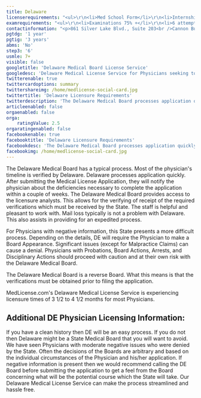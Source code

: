 ```yaml
---
title: Delaware
licenserequirements: "<ul>\r\n<li>Med School Form</li>\r\n<li>Internship/Residency/Fellowship Forms</li>\r\n<li>Current Employment</li>\r\n<li>Current Privileges</li>\r\n<li>All State Licenses (past/present)</li>\r\n<li>All National Examination Scores (USMLE/FLEX/NBME)</li>\r\n<li>ECFMG Certification</li>\r\n<li>NPDB-HIPDB Report</li>\r\n<li>Physician References</li>\r\n</ul>"
examrequirements: "<ul>\r\n<li>Examinations 75% +</li>\r\n<li>6 attempt limit- USMLE Step 3</li>\r\n<li>7+ year limit- USMLE</li>\r\n<li>1 year PGY for USA Grads</li>\r\n<li>3 years PGY for Non-USA Grads</li>\r\n<li>State Exam Accepted if Pre-1975</li>\r\n<li>No SPEX Exam Requirement</li>\r\n</ul>"
contactinformation: "<p>861 Silver Lake Blvd., Suite 203<br />Cannon Building<br />Dover, DE 19904<br />(302) 744-4500<br />Fax:(302) 739-2711</p>\r\n<p><a href=\"http://www.dpr.delaware.gov/\">www.dpr.delaware.gov</a></p>"
pgtdg: '1 year'
pgtig: '3 years'
abms: 'No'
step3: '6'
usmle: 7+
visible: false
googletitle: 'Delaware Medical Board License Service'
googledesc: 'Delaware Medical License Service for Physicians seeking to expedite the Board Licensure process when they apply to the DE Medical Board'
twitterenable: true
twittercardoptions: summary
twittershareimg: /home/medlicense-social-card.jpg
twittertitle: 'Delaware Licensure Requirements'
twitterdescription: 'The Delaware Medical Board processes application quickly, averaging between 2 1/2 and 4 months. Within a few weeks of submitting, they will notify the physician about the deficiencies necessary to complete the application. Our Medical License Service can make the process streamlined and hassle free.'
articleenabled: false
orgaenabled: false
orga:
    ratingValue: 2.5
orgaratingenabled: false
facebookenable: true
facebooktitle: 'Delaware Licensure Requirements'
facebookdesc: 'The Delaware Medical Board processes application quickly, averaging between 2 1/2 and 4 months. Within a few weeks of submitting, they will notify the physician about the deficiencies necessary to complete the application. Our Medical License Service can make the process streamlined and hassle free.'
facebookimg: /home/medlicense-social-card.jpg
---
```


<p>The Delaware Medical Board has a typical process. Most of the physician's timeline is verified by Delaware. Delaware processes application quickly. After submitting the Medical License Application, they will notify the physician about the deficiencies necessary to complete the application within a couple of weeks. The Delaware Medical Board provides access to the licensure analysts. This allows for the verifying of receipt of the required verifications which must be received by the State. The staff is helpful and pleasant to work with. Mail loss typically is not a problem with Delaware. This also assists in providing for an expedited process.</p>
<p>For Physicians with negative information, this State presents a more difficult process. Depending on the details, DE will require the Physician to make a Board Appearance. Significant issues (except for Malpractice Claims) can cause a denial. Physicians with Probations, Board Actions, Arrests, and Disciplinary Actions should proceed with caution and at their own risk with the Delaware Medical Board.</p>
<p>The Delaware Medical Board is a reverse Board. What this means is that the verifications must be obtained prior to filing the application.&nbsp;</p>
<p>MedLicense.com's Delaware Medical License Service is experiencing licensure times of 3 1/2 to 4 1/2 months for most Physicians.</p>
<h2 id="mcetoc_1cdq780te1">Additional DE Physician Licensing Information:</h2>
<p>If you have a clean history then DE will be an easy process. If you do not then Delaware might be a State Medical Board that you will want to avoid. We have seen Physicians with moderate negative issues who were denied by the State. Often the decisions of the Boards are arbitrary and based on the individual circumstances of the Physician and his/her application. If negative information is present then we would recommend calling the DE Board before submitting the application to get a feel from the Board concerning what will be the potential course which the State will take. Our Delaware Medical License Service can make the process streamlined and hassle free.</p>